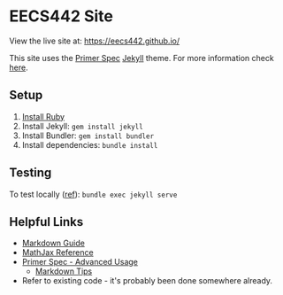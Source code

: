 # EECS442 Site
View the live site at: https://eecs442.github.io/

This site uses the [Primer Spec](https://github.com/eecs485staff/primer-spec) [Jekyll](https://jekyllrb.com/) theme. For more information check [here](https://docs.github.com/en/pages/setting-up-a-github-pages-site-with-jekyll/about-github-pages-and-jekyll).

## Setup
1. [Install Ruby](https://jekyllrb.com/docs/installation/)
2. Install Jekyll: `gem install jekyll`
3. Install Bundler: `gem install bundler`
4. Install dependencies: `bundle install`


## Testing
To test locally ([ref](https://docs.github.com/en/pages/setting-up-a-github-pages-site-with-jekyll/testing-your-github-pages-site-locally-with-jekyll)):
`bundle exec jekyll serve`

## Helpful Links
- [Markdown Guide](https://www.markdownguide.org/basic-syntax/)
- [MathJax Reference](https://math.meta.stackexchange.com/questions/5020/mathjax-basic-tutorial-and-quick-reference)
- [Primer Spec - Advanced Usage](https://eecs485staff.github.io/primer-spec/docs/USAGE_ADVANCED.html#advanced-usage)
    - [Markdown Tips](https://eecs485staff.github.io/primer-spec/docs/MARKDOWN_TIPS.html#markdown-tips)
- Refer to existing code - it's probably been done somewhere already.
